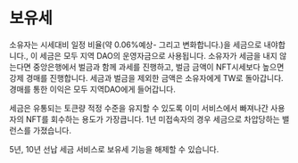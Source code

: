 # 보유세

소유자는 시세대비 일정 비율(약 0.06%예상- 그리고 변화합니다.)을 세금으로 내야합니다., 이 세금은 모두 지역 DAO의 운영자금으로 사용됩니다. 소유자가 세금을 내지 않는다면 중앙은행에서 벌금과 함께 과세를 진행하고, 벌금 금액이 NFT시세보다 높으면 강제 경매를 진행합니다. 세금과 벌금을 제외한 금액은 소유자에게 TW로 돌아갑니다. 경매를 통한 이익은 모두 지역DAO에게 들어갑니다.

세금은 유통되는 토큰량 적정 수준을 유지할 수 있도록 이미 서비스에서 빠져나간 사용자의 NFT를 회수하는 용도가 가장큽니다. 1년 미접속자의 경우 세금으로 차압당하는 밸런스를 가졌습니다.

5년, 10년 선납 세금 서비스로 보유세 기능을 해제할 수 있습니다.
